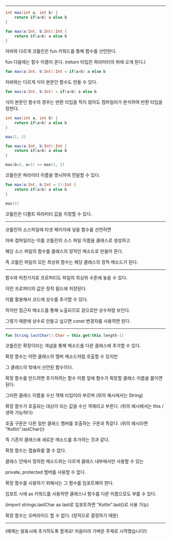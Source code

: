 ------------------------------------------
```java
int max(int a, int b) {
    return if(a>b) a else b
}
```

```kotlin
fun max(a:Int, b:Int):Int {
    return if(a>b) a else b
}
```

자바와 다르게 코틀린은 fun 키워드를 통해 함수를 선언한다.

fun 다음에는 함수 이름이 온다. (return 타입은 파라미터의 뒤에 오게 된다.)

```kotlin
fun max(a:Int, b:Int):Int = if(a>b) a else b
```

자바와는 다르게 식이 본문인 함수도 만들 수 있다.

```kotlin
fun max(a:Int, b:Int) = if(a>b) a else b
```

식이 본문인 함수의 경우는 반환 타입을 적지 않아도 컴파일러가 분석하여 반환 타입을 정한다.

```java
int max(int a, int b) {
    return if(a>b) a else b
}

max(1, 2)
```

```kotlin
fun max(a:Int, b:Int):Int {
    return if(a>b) a else b
}

max(b=2, a=1) == max(1, 2)
```

코틀린은 파라미터 이름을 명시하여 전달할 수 있다.

```kotlin
fun max(a:Int, b:Int = 2):Int {
    return if(a>b) a else b
}

max(1)
```

코틀린은 디폴트 파라미터 값을 지정할 수 있다.

----------------

코틀린의 소스파일에 타겟 패키지에 넣을 함수를 선언하면

자바 컴파일러는 이를 코틀린의 소스 파일 이름을 클래스로 생성하고

해당 소스 파일의 함수를 클래스의 정적인 메소드로 만들어 준다.

즉 코틀린 파일의 모든 최상위 함수는 해당 클래스의 정적 메소드가 된다.

---------------------

함수와 마찬가지로 프로퍼티도 파일의 최상위 수준에 놓을 수 있다.

이런 프로퍼티의 값은 정적 필드에 저장된다.

이를 활용해서 코드에 상수를 추가할 수 있다.

하지만 접근자 메소드를 통해 노출되므로 겉으로만 상수처럼 보인다.

그렇기 때문에 상수로 만들고 싶으면 const 변경자를 사용하면 된다.

------------------------

```kotlin
fun String.lastChar():Char = this.get(this.length-1)
```

코틀린은 확장이라는 개념을 통해 메소드를 다른 클래스에 추가할 수 있다.

확장 함수는 어떤 클래스의 멤버 메소드처럼 호출할 수 있지만

그 클래스의 밖에서 선언된 함수이다.

확장 함수를 만드려면 추가하려는 함수 이름 앞에 함수가 확장할 클래스 이름을 붙이면 된다.

그러한 클래스 이름을 수신 객체 타입이라 부르며
(위의 예시에서는 String)

확장 함수가 호출되는 대상이 되는 값을 수신 객체라고 부른다.
(위의 예시에서는 this / 생략 가능하다)

호출 구문은 다른 일반 클래스 멤버를 호출하는 구문과 똑같다.
(위의 예시라면 "Kotlin".lastChar())

즉 기존의 클래스에 새로운 메소드를 추가하는 것과 같다.

확장 함수는 캡슐화를 깰 수 없다.

클래스 안에서 정의한 메소드와는 다르게 클래스 내부에서만 사용할 수 있는

private, protected 멤버를 사용할 수 없다.

확장 함수를 사용하기 위해서는 그 함수를 임포트해야 한다.

임포트 시에 as 키워드를 사용하면 클래스나 함수를 다른 이름으로도 부를 수 있다.

(import strings.lastChar as last로 임포트하면 "Kotlin".last()로 사용 가능)

확장 함수는 오버라이드 할 수 없다. (정적으로 결정하기 때문)

---------

(예제는 발표시에 추가하도록 할게요! 처음이라 가벼운 주제로 시작했습니다!)

